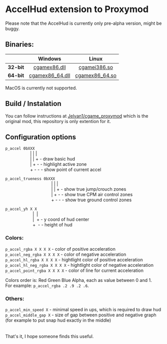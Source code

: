 # AccelHud extension to Proxymod

Please note that the AccelHud is currently only pre-alpha version, might be buggy.

## Binaries:

|            | **Windows** | **Linux** |
| :--------: | :---------: | :-------: |
| **32-bit** | [cgamex86.dll](../../releases/download/v0.0.1/cgamex86.dll) | [cgamei386.so](../../releases/download/v0.0.1/cgamei386.so) |
| **64-bit** | [cgamex86_64.dll](../../releases/download/v0.0.1/cgamex86_64.dll) | [cgamex86_64.so](../../releases/download/v0.0.1/cgamex86_64.so) |

MacOS is currently not supported.

## Build / Instalation

You can follow instructions at [Jelvan1/cgame_proxymod](https://github.com/Jelvan1/cgame_proxymod) which is the original mod, this repository is only extention for it.

## Configuration options

`p_accel 0bXXX`\
&nbsp;&nbsp;&nbsp;&nbsp;&nbsp;&nbsp;&nbsp;&nbsp;&nbsp;&nbsp;&nbsp;&nbsp;&nbsp;&nbsp;&nbsp;&nbsp;&nbsp;&nbsp;&nbsp;&nbsp;| | |\
&nbsp;&nbsp;&nbsp;&nbsp;&nbsp;&nbsp;&nbsp;&nbsp;&nbsp;&nbsp;&nbsp;&nbsp;&nbsp;&nbsp;&nbsp;&nbsp;&nbsp;&nbsp;&nbsp;&nbsp;| | + - draw basic hud\
&nbsp;&nbsp;&nbsp;&nbsp;&nbsp;&nbsp;&nbsp;&nbsp;&nbsp;&nbsp;&nbsp;&nbsp;&nbsp;&nbsp;&nbsp;&nbsp;&nbsp;&nbsp;&nbsp;&nbsp;| + - - highlight active zone\
&nbsp;&nbsp;&nbsp;&nbsp;&nbsp;&nbsp;&nbsp;&nbsp;&nbsp;&nbsp;&nbsp;&nbsp;&nbsp;&nbsp;&nbsp;&nbsp;&nbsp;&nbsp;&nbsp;&nbsp;+ - - - show point of current accel

`p_accel_trueness 0bXXX`\
&nbsp;&nbsp;&nbsp;&nbsp;&nbsp;&nbsp;&nbsp;&nbsp;&nbsp;&nbsp;&nbsp;&nbsp;&nbsp;&nbsp;&nbsp;&nbsp;&nbsp;&nbsp;&nbsp;&nbsp;&nbsp;&nbsp;&nbsp;&nbsp;&nbsp;&nbsp;&nbsp;&nbsp;&nbsp;&nbsp;&nbsp;&nbsp;&nbsp;&nbsp;&nbsp;&nbsp;&nbsp;| | |\
&nbsp;&nbsp;&nbsp;&nbsp;&nbsp;&nbsp;&nbsp;&nbsp;&nbsp;&nbsp;&nbsp;&nbsp;&nbsp;&nbsp;&nbsp;&nbsp;&nbsp;&nbsp;&nbsp;&nbsp;&nbsp;&nbsp;&nbsp;&nbsp;&nbsp;&nbsp;&nbsp;&nbsp;&nbsp;&nbsp;&nbsp;&nbsp;&nbsp;&nbsp;&nbsp;&nbsp;&nbsp;| | + - show true jump/crouch zones\
&nbsp;&nbsp;&nbsp;&nbsp;&nbsp;&nbsp;&nbsp;&nbsp;&nbsp;&nbsp;&nbsp;&nbsp;&nbsp;&nbsp;&nbsp;&nbsp;&nbsp;&nbsp;&nbsp;&nbsp;&nbsp;&nbsp;&nbsp;&nbsp;&nbsp;&nbsp;&nbsp;&nbsp;&nbsp;&nbsp;&nbsp;&nbsp;&nbsp;&nbsp;&nbsp;&nbsp;&nbsp;| + - - show true CPM air control zones\
&nbsp;&nbsp;&nbsp;&nbsp;&nbsp;&nbsp;&nbsp;&nbsp;&nbsp;&nbsp;&nbsp;&nbsp;&nbsp;&nbsp;&nbsp;&nbsp;&nbsp;&nbsp;&nbsp;&nbsp;&nbsp;&nbsp;&nbsp;&nbsp;&nbsp;&nbsp;&nbsp;&nbsp;&nbsp;&nbsp;&nbsp;&nbsp;&nbsp;&nbsp;&nbsp;&nbsp;&nbsp;+ - - - show true ground control zones

`p_accel_yh X X`\
&nbsp;&nbsp;&nbsp;&nbsp;&nbsp;&nbsp;&nbsp;&nbsp;&nbsp;&nbsp;&nbsp;&nbsp;&nbsp;&nbsp;&nbsp;&nbsp;&nbsp;&nbsp;&nbsp;&nbsp;&nbsp;&nbsp;|&nbsp;&nbsp;|\
&nbsp;&nbsp;&nbsp;&nbsp;&nbsp;&nbsp;&nbsp;&nbsp;&nbsp;&nbsp;&nbsp;&nbsp;&nbsp;&nbsp;&nbsp;&nbsp;&nbsp;&nbsp;&nbsp;&nbsp;&nbsp;&nbsp;|&nbsp;&nbsp;+ - y coord of hud center\
&nbsp;&nbsp;&nbsp;&nbsp;&nbsp;&nbsp;&nbsp;&nbsp;&nbsp;&nbsp;&nbsp;&nbsp;&nbsp;&nbsp;&nbsp;&nbsp;&nbsp;&nbsp;&nbsp;&nbsp;&nbsp;&nbsp;+&nbsp;&nbsp;- - height of hud

### Colors:
`p_accel_rgba X X X X` - color of positive acceleration\
`p_accel_neg_rgba X X X X` - color of negative acceleration\
`p_accel_hl_rgba X X X X` - hightlight color of positive acceleration\
`p_accel_hl_neg_rgba X X X X` - hightlight color of negative acceleration\
`p_accel_point_rgba X X X X` - color of line for current acceleration

Colors order is: Red Green Blue Alpha, each as value between 0 and 1.\
For example: `p_accel_rgba .2 .9 .2 .6`.

### Others:
`p_accel_min_speed X` - minimal speed in ups, which is required to draw hud\
`p_accel_middle_gap X` - size of gap between positive and negative graph (for example to put snap hud exactly in the middle)
\
\
\
That's it, I hope someone finds this useful.
